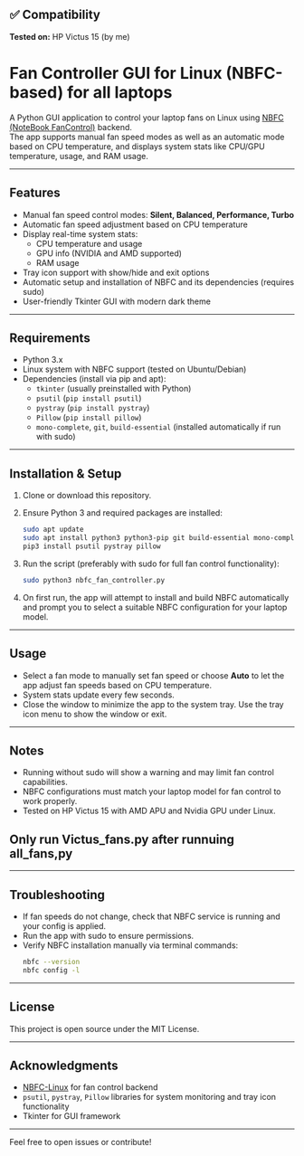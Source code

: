 ## ✅ Compatibility
**Tested on:** HP Victus 15 (by me) 


# Fan Controller GUI for Linux (NBFC-based) for all laptops

A Python GUI application to control your laptop fans on Linux using [NBFC (NoteBook FanControl)](https://github.com/hirschmann/nbfc) backend.  
The app supports manual fan speed modes as well as an automatic mode based on CPU temperature, and displays system stats like CPU/GPU temperature, usage, and RAM usage.

---

## Features

- Manual fan speed control modes: **Silent, Balanced, Performance, Turbo**
- Automatic fan speed adjustment based on CPU temperature
- Display real-time system stats:
  - CPU temperature and usage
  - GPU info (NVIDIA and AMD supported)
  - RAM usage
- Tray icon support with show/hide and exit options
- Automatic setup and installation of NBFC and its dependencies (requires sudo)
- User-friendly Tkinter GUI with modern dark theme

---

## Requirements

- Python 3.x
- Linux system with NBFC support (tested on Ubuntu/Debian)
- Dependencies (install via pip and apt):
  - `tkinter` (usually preinstalled with Python)
  - `psutil` (`pip install psutil`)
  - `pystray` (`pip install pystray`)
  - `Pillow` (`pip install pillow`)
  - `mono-complete`, `git`, `build-essential` (installed automatically if run with sudo)

---

## Installation & Setup

1. Clone or download this repository.

2. Ensure Python 3 and required packages are installed:

   ```bash
   sudo apt update
   sudo apt install python3 python3-pip git build-essential mono-complete
   pip3 install psutil pystray pillow
   ```

3. Run the script (preferably with sudo for full fan control functionality):

   ```bash
   sudo python3 nbfc_fan_controller.py
   ```

4. On first run, the app will attempt to install and build NBFC automatically and prompt you to select a suitable NBFC configuration for your laptop model.

---

## Usage

- Select a fan mode to manually set fan speed or choose **Auto** to let the app adjust fan speeds based on CPU temperature.
- System stats update every few seconds.
- Close the window to minimize the app to the system tray. Use the tray icon menu to show the window or exit.

---

## Notes

- Running without sudo will show a warning and may limit fan control capabilities.
- NBFC configurations must match your laptop model for fan control to work properly.
- Tested on HP Victus 15 with AMD APU and Nvidia GPU under Linux.

## Only run Victus_fans.py after runnuing all_fans,py

---

## Troubleshooting

- If fan speeds do not change, check that NBFC service is running and your config is applied.
- Run the app with sudo to ensure permissions.
- Verify NBFC installation manually via terminal commands:
  ```bash
  nbfc --version
  nbfc config -l
  ```

---

## License

This project is open source under the MIT License.

---

## Acknowledgments

- [NBFC-Linux](https://github.com/nbfc-linux/nbfc-linux) for fan control backend
- `psutil`, `pystray`, `Pillow` libraries for system monitoring and tray icon functionality
- Tkinter for GUI framework

---

Feel free to open issues or contribute!
